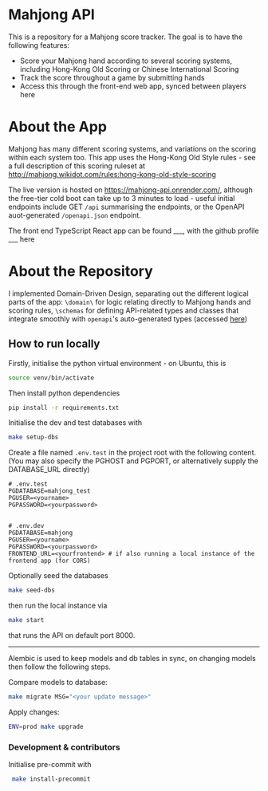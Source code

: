 # Mahjong API

This is a repository for a Mahjong score tracker. The goal is to have the following features:

- Score your Mahjong hand according to several scoring systems, including Hong-Kong Old Scoring or Chinese International Scoring
- Track the score throughout a game by submitting hands
- Access this through the front-end web app, synced between players here

# About the App

Mahjong has many different scoring systems, and variations on the scoring within each system too. This app uses the Hong-Kong Old Style rules - see a full description of this scoring ruleset at http://mahjong.wikidot.com/rules:hong-kong-old-style-scoring

The live version is hosted on https://mahjong-api.onrender.com/, although the free-tier cold boot can take up to 3 minutes to load - useful initial endpoints include GET `/api` summarising the endpoints, or the OpenAPI auot-generated `/openapi.json` endpoint.

The front end TypeScript React app can be found \_\_\_<!-- TODO -->, with the github profile \_\_\_<!-- TODO --> here

# About the Repository

I implemented Domain-Driven Design, separating out the different logical parts of the app: `\domain\` for logic relating directly to Mahjong hands and scoring rules, `\schemas` for defining API-related types and classes that integrate smoothly with `openapi`'s auto-generated types (accessed [here](https://mahjong-api.onrender.com/openapi.json))

## How to run locally

Firstly, initialise the python virtual environment - on Ubuntu, this is

```bash
source venv/bin/activate
```

Then install python dependencies

```bash
pip install -r requirements.txt
```

Initialise the dev and test databases with

```bash
make setup-dbs
```

Create a file named `.env.test` in the project root with the following content. (You may also specify the PGHOST and PGPORT, or alternatively supply the DATABASE_URL directly)

```env
# .env.test
PGDATABASE=mahjong_test
PGUSER=<yourname>
PGPASSWORD=<yourpassword>


# .env.dev
PGDATABASE=mahjong
PGUSER=<yourname>
PGPASSWORD=<yourpassword>
FRONTEND_URL=<yourfrontend> # if also running a local instance of the frontend app (for CORS)
```

Optionally seed the databases

```bash
make seed-dbs
```

then run the local instance via

```bash
make start
```

that runs the API on default port 8000.

---

Alembic is used to keep models and db tables in sync, on changing models then follow the following steps.

Compare models to database:

```bash
make migrate MSG="<your update message>"
```

Apply changes:

```bash
ENV=prod make upgrade
```

### Development & contributors

Initialise pre-commit with

```bash
 make install-precommit
```
